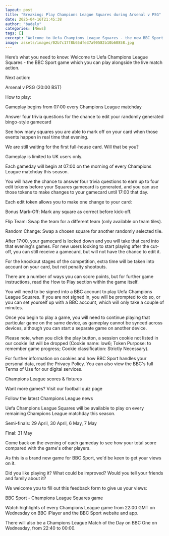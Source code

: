 ```yaml
---
layout: post
title: "Breaking: Play Champions League Squares during Arsenal v PSG"
date: 2025-04-16T21:45:38
author: "badely"
categories: [News]
tags: []
excerpt: "Welcome to Uefa Champions League Squares - the new BBC Sport game which you can play alongside the live match action."
image: assets/images/02b7c17f8b65dfe37a90582b10b60858.jpg
---
```


Here’s what you need to know: Welcome to Uefa Champions League Squares - the BBC Sport game which you can play alongside the live match action.

Next action:

Arsenal v PSG (20:00 BST)

How to play:

Gameplay begins from 07:00 every Champions League matchday

Answer four trivia questions for the chance to edit your randomly generated bingo-style gamecard

See how many squares you are able to mark off on your card when those events happen in real time that evening.

We are still waiting for the first full-house card. Will that be you?

Gameplay is limited to UK users only.

Each gameday will begin at 07:00 on the morning of every Champions League matchday this season.

You will have the chance to answer four trivia questions to earn up to four edit tokens before your Squares gamecard is generated, and you can use those tokens to make changes to your gamecard until 17:00 that day.

Each edit token allows you to make one change to your card:

Bonus Mark-Off: Mark any square as correct before kick-off.

Flip Team: Swap the team for a different team (only available on team tiles).

Random Change: Swap a chosen square for another randomly selected tile.

After 17:00, your gamecard is locked down and you will take that card into that evening's games. For new users looking to start playing after the cut-off, you can still receive a gamecard, but will not have the chance to edit it.

For the knockout stages of the competition, extra time will be taken into account on your card, but not penalty shootouts.

There are a number of ways you can score points, but for further game instructions, read the How to Play section within the game itself.

You will need to be signed into a BBC account to play Uefa Champions League Squares. If you are not signed in, you will be prompted to do so, or you can set yourself up with a BBC account, which will only take a couple of minutes.

Once you begin to play a game, you will need to continue playing that particular game on the same device, as gameplay cannot be synced across devices, although you can start a separate game on another device.

Please note, when you click the play button, a session cookie not listed in our cookie list will be dropped (Cookie name: low6; Token Purpose: to remember game progress; Cookie classification: Strictly Necessary).

For further information on cookies and how BBC Sport handles your personal data, read the Privacy Policy. You can also view the BBC's full Terms of Use for our digital services.

Champions League scores & fixtures

Want more games? Visit our football quiz page

Follow the latest Champions League news

Uefa Champions League Squares will be available to play on every remaining Champions League matchday this season. 

Semi-finals: 29 April, 30 April, 6 May, 7 May

Final: 31 May

Come back on the evening of each gameday to see how your total score compared with the game's other players.

As this is a brand new game for BBC Sport, we'd be keen to get your views on it. 

Did you like playing it? What could be improved? Would you tell your friends and family about it?

We welcome you to fill out this feedback form to give us your views:

BBC Sport - Champions League Squares game

Watch highlights of every Champions League game from 22:00 GMT on Wednesday on BBC iPlayer and the BBC Sport website and app.

There will also be a Champions League Match of the Day on BBC One on Wednesday, from 22:40 to 00:00.

